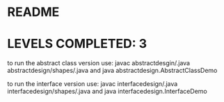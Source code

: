 # README

# LEVELS COMPLETED: 3 

to run the abstract class version use: 
javac abstractdesgin/.java abstractdesign/shapes/.java
and 
java abstractdesign.AbstractClassDemo

to run the interface version use:
javac interfacedesign/.java interfacedesign/shapes/.java
and 
java interfacedesign.InterfaceDemo
